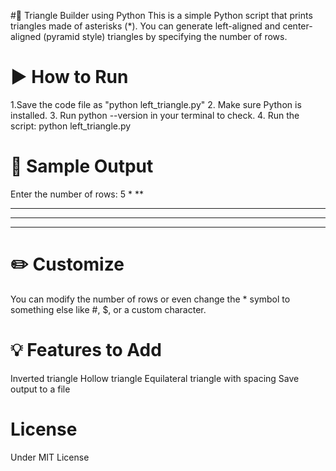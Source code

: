 #🔺 Triangle Builder using Python
This is a simple Python script that prints triangles made of asterisks (*). You can generate left-aligned and center-aligned (pyramid style) triangles by specifying the number of rows.


# ▶️ How to Run
1.Save the code file as "python left_triangle.py"
2. Make sure Python is installed.
3. Run python --version in your terminal to check.
4. Run the script:
python left_triangle.py


# 📌 Sample Output
Enter the number of rows: 5
*
**
***
****
*****

 
# ✏️ Customize
You can modify the number of rows or even change the * symbol to something else like #, $, or a custom character.


# 💡 Features to Add
Inverted triangle
Hollow triangle
Equilateral triangle with spacing
Save output to a file


# License 
Under MIT License
